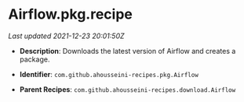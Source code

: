 # Airflow.pkg.recipe

_Last updated 2021-12-23 20:01:50Z_

- **Description**: Downloads the latest version of Airflow and creates a package.

- **Identifier**: `com.github.ahousseini-recipes.pkg.Airflow`

- **Parent Recipes**: `com.github.ahousseini-recipes.download.Airflow`
